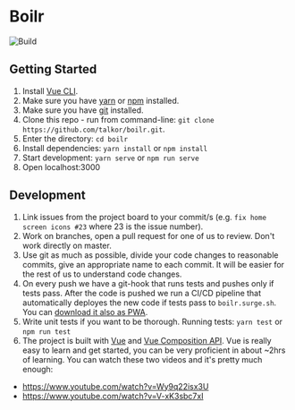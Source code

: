 # Boilr

![Build](https://github.com/talkor/boilr/workflows/Build/badge.svg)

## Getting Started

1. Install [Vue CLI](https://cli.vuejs.org/guide/installation.html).
2. Make sure you have [yarn](https://classic.yarnpkg.com/en/docs/install) or [npm](https://nodejs.org/en/) installed.
3. Make sure you have [git](https://git-scm.com/downloads) installed.
4. Clone this repo - run from command-line: `git clone https://github.com/talkor/boilr.git`.
5. Enter the directory: `cd boilr`
6. Install dependencies: `yarn install` or `npm install` 
7. Start development: `yarn serve` or `npm run serve`
8. Open localhost:3000

## Development

1. Link issues from the project board to your commit/s (e.g. `fix home screen icons #23` where 23 is the issue number).
2. Work on branches, open a pull request for one of us to review. Don't work directly on master.
3. Use git as much as possible, divide your code changes to reasonable commits, give an appropriate name to each commit. It will be easier for the rest of us to understand code changes.
4. On every push we have a git-hook that runs tests and pushes only if tests pass. After the code is pushed we run a CI/CD pipeline that automatically deployes the new code if tests pass to `boilr.surge.sh`. You can [download it also as PWA](https://medium.com/progressivewebapps/how-to-install-a-pwa-to-your-device-68a8d37fadc1).
5. Write unit tests if you want to be thorough. Running tests: `yarn test` or `npm run test`
6. The project is built with [Vue]() and [Vue Composition API](https://composition-api.vuejs.org/). Vue is really easy to learn and get started, you can be very proficient in about ~2hrs of learning. You can watch these two videos and it's pretty much enough:
  - https://www.youtube.com/watch?v=Wy9q22isx3U
  - https://www.youtube.com/watch?v=V-xK3sbc7xI
  
